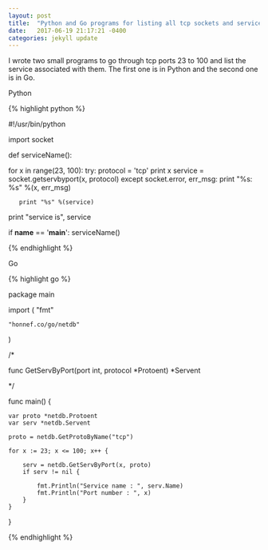 ```yaml
---
layout: post
title:  "Python and Go programs for listing all tcp sockets and services"
date:   2017-06-19 21:17:21 -0400
categories: jekyll update
---
```


I wrote two small programs to go through tcp ports 23 to 100 and list the service associated with them. The first one is in Python and the second one is in Go.  

Python

{% highlight python %}

#!/usr/bin/python

import socket

def serviceName():

   for x in range(23, 100):
       try:
         protocol = 'tcp'
         print x
         service = socket.getservbyport(x, protocol)
       except socket.error, err_msg:
           print "%s: %s" %(x, err_msg)

       print "%s" %(service)

   print "service is", service


if __name__ == '__main__':
    serviceName()

{% endhighlight %}



Go

{% highlight go %}

package main

import (
    "fmt"

    "honnef.co/go/netdb"
)

/* 

func GetServByPort(port int, protocol *Protoent) *Servent

*/

func main() {

    var proto *netdb.Protoent
    var serv *netdb.Servent

    proto = netdb.GetProtoByName("tcp")

    for x := 23; x <= 100; x++ {

        serv = netdb.GetServByPort(x, proto)
        if serv != nil {

            fmt.Println("Service name : ", serv.Name)
            fmt.Println("Port number : ", x)
        }
    }
}


{% endhighlight %}



